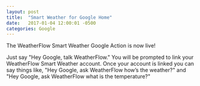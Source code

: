 ```yaml
---
layout: post
title:  "Smart Weather for Google Home"
date:   2017-01-04 12:00:01 -0500
categories: Google
---
```


The WeatherFlow Smart Weather Google Action is now live!

Just say "Hey Google, talk WeatherFlow."  You will be prompted to link your WeatherFlow Smart Weather account.  Once your account is linked you can say things like, "Hey Google, ask WeatherFlow how’s the weather?" and "Hey Google, ask WeatherFlow what is the temperature?"
